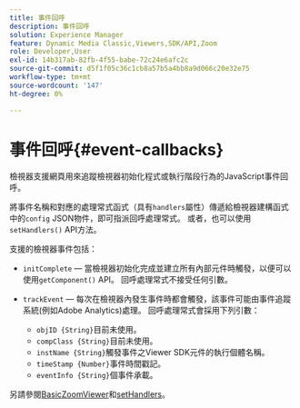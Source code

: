 ```yaml
---
title: 事件回呼
description: 事件回呼
solution: Experience Manager
feature: Dynamic Media Classic,Viewers,SDK/API,Zoom
role: Developer,User
exl-id: 14b317ab-82fb-4f55-babe-72c24e6afc2c
source-git-commit: d5f1f05c36c1cb8a57b5a4bb8a9d066c20e32e75
workflow-type: tm+mt
source-wordcount: '147'
ht-degree: 0%

---
```


# 事件回呼{#event-callbacks}

檢視器支援網頁用來追蹤檢視器初始化程式或執行階段行為的JavaScript事件回呼。

將事件名稱和對應的處理常式函式（具有`handlers`屬性）傳遞給檢視器建構函式中的`config` JSON物件，即可指派回呼處理常式。 或者，也可以使用`setHandlers()` API方法。

支援的檢視器事件包括：

* `initComplete` — 當檢視器初始化完成並建立所有內部元件時觸發，以便可以使用`getComponent()` API。 回呼處理常式不接受任何引數。

* `trackEvent` — 每次在檢視器內發生事件時都會觸發，該事件可能由事件追蹤系統(例如Adobe Analytics)處理。 回呼處理常式會採用下列引數：

   * `objID {String}`目前未使用。
   * `compClass {String}`目前未使用。
   * `instName {String}`觸發事件之Viewer SDK元件的執行個體名稱。
   * `timeStamp {Number}`事件時間戳記。
   * `eventInfo {String}`個事件承載。

另請參閱[BasicZoomViewer](../../c-html5-s7-aem-asset-viewers/c-html5-20-basic-zoom-viewer-about/c-html5-20-basic-zoom-viewer-javascriptapiref/r-html5-basic-zoom-viewer-20-javascriptapiref-basiczoomviewer.md#reference-bd16cadc0c054fafb0db4994741d47cd)和[setHandlers](../../c-html5-s7-aem-asset-viewers/c-html5-20-basic-zoom-viewer-about/c-html5-20-basic-zoom-viewer-javascriptapiref/r-html5-basic-zoom-viewer-20-javascriptapiref-sethandlers.md#reference-b748b29eaafa463a9d1723cb7b86f0d9)。
